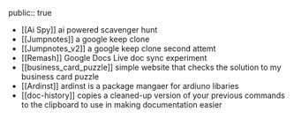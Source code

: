 public:: true

- [[Ai Spy]] ai powered scavenger hunt
- [[Jumpnotes]] a google keep clone
- [[Jumpnotes_v2]] a google keep clone second attemt
- [[Remash]] Google Docs Live doc sync experiment
- [[business_card_puzzle]] simple website that checks the solution to my business card puzzle
- [[Ardinst]] ardinst is a package mangaer for ardiuno libaries
- [[doc-history]] copies a cleaned-up version of your previous commands to the clipboard to use in making documentation easier